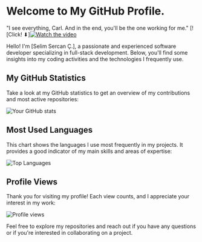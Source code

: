 # Welcome to My GitHub Profile.

"I see everything, Carl. And in the end, you'll be the one working for me."
[![Click! ⬇][![Watch the video](https://i.ibb.co/HYT3WdY/limitless.jpg)](https://www.youtube.com/watch?v=alMMyxtJ2fA)

Hello! I'm [Selim Sercan Ç.], a passionate and experienced software developer specializing in full-stack development. Below, you'll find some insights into my coding activities and the technologies I frequently use.

## My GitHub Statistics

Take a look at my GitHub statistics to get an overview of my contributions and most active repositories:

![Your GitHub stats](https://github-readme-stats.vercel.app/api?username=unknown1fsh&show_icons=true&theme=radical)

## Most Used Languages

This chart shows the languages I use most frequently in my projects. It provides a good indicator of my main skills and areas of expertise:

![Top Languages](https://github-readme-stats.vercel.app/api/top-langs/?username=unknown1fsh&layout=compact&theme=radical)

## Profile Views

Thank you for visiting my profile! Each view counts, and I appreciate your interest in my work:

![Profile views](https://komarev.com/ghpvc/?username=unknown1fsh&color=brightgreen)

Feel free to explore my repositories and reach out if you have any questions or if you're interested in collaborating on a project.
